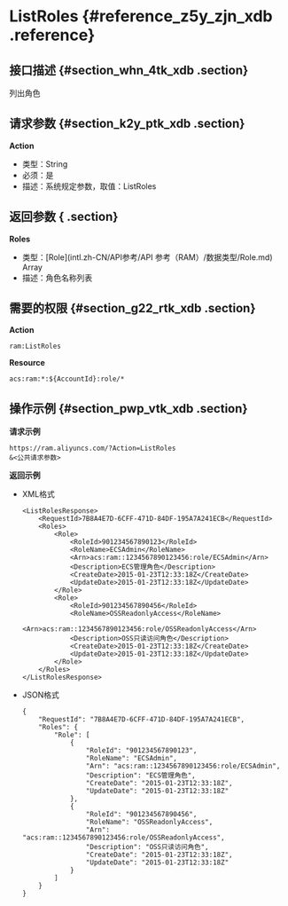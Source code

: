 # ListRoles {#reference_z5y_zjn_xdb .reference}

## 接口描述 {#section_whn_4tk_xdb .section}

列出角色

## 请求参数 {#section_k2y_ptk_xdb .section}

**Action**

-   类型：String
-   必须：是
-   描述：系统规定参数，取值：ListRoles

## 返回参数 { .section}

**Roles**

-   类型：[Role](intl.zh-CN/API参考/API 参考（RAM）/数据类型/Role.md) Array
-   描述：角色名称列表

## 需要的权限 {#section_g22_rtk_xdb .section}

**Action**

```
ram:ListRoles
```

**Resource**

```
acs:ram:*:${AccountId}:role/*
```

## 操作示例 {#section_pwp_vtk_xdb .section}

**请求示例**

```
https://ram.aliyuncs.com/?Action=ListRoles
&<公共请求参数>
```

**返回示例**

-   XML格式

    ```
    <ListRolesResponse>
        <RequestId>7B8A4E7D-6CFF-471D-84DF-195A7A241ECB</RequestId>
        <Roles>
            <Role>
                <RoleId>901234567890123</RoleId>
                <RoleName>ECSAdmin</RoleName>
                <Arn>acs:ram::1234567890123456:role/ECSAdmin</Arn>
                <Description>ECS管理角色</Description>
                <CreateDate>2015-01-23T12:33:18Z</CreateDate>
                <UpdateDate>2015-01-23T12:33:18Z</UpdateDate>
            </Role>
            <Role>
                <RoleId>901234567890456</RoleId>
                <RoleName>OSSReadonlyAccess</RoleName>
                <Arn>acs:ram::1234567890123456:role/OSSReadonlyAccess</Arn>
                <Description>OSS只读访问角色</Description>
                <CreateDate>2015-01-23T12:33:18Z</CreateDate>
                <UpdateDate>2015-01-23T12:33:18Z</UpdateDate>
            </Role>
        </Roles>
    </ListRolesResponse>
    ```

-   JSON格式

    ```
    {
        "RequestId": "7B8A4E7D-6CFF-471D-84DF-195A7A241ECB",
        "Roles": {
            "Role": [
                {
                    "RoleId": "901234567890123",
                    "RoleName": "ECSAdmin",
                    "Arn": "acs:ram::1234567890123456:role/ECSAdmin",
                    "Description": "ECS管理角色",
                    "CreateDate": "2015-01-23T12:33:18Z",
                    "UpdateDate": "2015-01-23T12:33:18Z"
                },
                {
                    "RoleId": "901234567890456",
                    "RoleName": "OSSReadonlyAccess",
                    "Arn": "acs:ram::1234567890123456:role/OSSReadonlyAccess",
                    "Description": "OSS只读访问角色",
                    "CreateDate": "2015-01-23T12:33:18Z",
                    "UpdateDate": "2015-01-23T12:33:18Z"
                }
            ]
        }
    }
    ```


